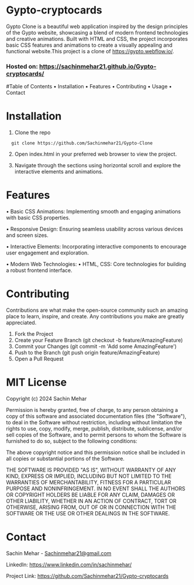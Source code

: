 # Gypto-cryptocards
Gypto Clone is a beautiful web application inspired by the design principles of the Gypto website, showcasing a blend of modern frontend technologies and creative animations. Built with HTML and CSS, the project incorporates basic CSS features and animations to create a visually appealing and functional website.This project is a clone of https://gypto.webflow.io/.

### Hosted on: https://sachinmehar21.github.io/Gypto-cryptocards/

#Table of Contents
 • Installation
 • Features
 • Contributing
 • Usage
 • Contact

 # Installation

1. Clone the repo

```
  git clone https://github.com/Sachinmehar21/Gypto-Clone
```
2. Open index.html in your preferred web browser to view the project.

3. Navigate through the sections using horizontal scroll and explore the interactive elements and animations.

# Features
 • Basic CSS Animations: Implementing smooth and engaging animations with basic CSS properties.
 
 • Responsive Design: Ensuring seamless usability across various devices and screen sizes.
 
 • Interactive Elements: Incorporating interactive components to encourage user engagement and exploration.
 
 • Modern Web Technologies:
   • HTML, CSS: Core technologies for building a robust frontend interface.

# Contributing

Contributions are what make the open-source community such an amazing place to learn, inspire, and create. Any contributions you make are greatly appreciated.

1. Fork the Project
2. Create your Feature Branch (git checkout -b feature/AmazingFeature)
3. Commit your Changes (git commit -m 'Add some AmazingFeature')
4. Push to the Branch (git push origin feature/AmazingFeature)
5. Open a Pull Request

# MIT License

Copyright (c) 2024 Sachin Mehar

Permission is hereby granted, free of charge, to any person obtaining a copy
of this software and associated documentation files (the "Software"), to deal
in the Software without restriction, including without limitation the rights
to use, copy, modify, merge, publish, distribute, sublicense, and/or sell
copies of the Software, and to permit persons to whom the Software is
furnished to do so, subject to the following conditions:

The above copyright notice and this permission notice shall be included in all
copies or substantial portions of the Software.

THE SOFTWARE IS PROVIDED "AS IS", WITHOUT WARRANTY OF ANY KIND, EXPRESS OR
IMPLIED, INCLUDING BUT NOT LIMITED TO THE WARRANTIES OF MERCHANTABILITY,
FITNESS FOR A PARTICULAR PURPOSE AND NONINFRINGEMENT. IN NO EVENT SHALL THE
AUTHORS OR COPYRIGHT HOLDERS BE LIABLE FOR ANY CLAIM, DAMAGES OR OTHER
LIABILITY, WHETHER IN AN ACTION OF CONTRACT, TORT OR OTHERWISE, ARISING FROM,
OUT OF OR IN CONNECTION WITH THE SOFTWARE OR THE USE OR OTHER DEALINGS IN THE
SOFTWARE.

# Contact

Sachin Mehar - Sachinmehar21@gmail.com

LinkedIn: https://www.linkedin.com/in/sachinmehar/

Project Link: https://github.com/Sachinmehar21/Gypto-cryptocards
